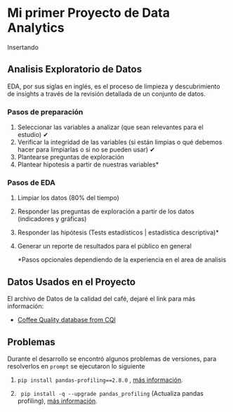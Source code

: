 # Mi primer Proyecto de Data Analytics 

Insertando

## Analisis Exploratorio de Datos
EDA, por sus siglas en inglés, es el proceso de limpieza y descubrimiento de insights a través de la revisión detallada de un conjunto de datos.

### Pasos de preparación
1. Seleccionar las variables a analizar (que sean relevantes para el estudio) ✔
2. Verificar la integridad de las variables (si están limpias o qué debemos hacer para limpiarlas o si no se pueden usar) ✔
3. Plantearse preguntas de exploración 
4. Plantear hipotesis a partir de nuestras variables*

### Pasos de EDA
1. Limpiar los datos (80% del tiempo) 
2. Responder las preguntas de exploración a partir de los datos (indicadores y gráficas)
3. Responder las hipótesis (Tests estadísticos | estadística descriptiva)*
4. Generar un reporte de resultados para el público en general

    *Pasos opcionales dependiendo de la experiencia en el area de analisis


## Datos Usados en el Proyecto
El archivo de Datos de  la calidad del café, dejaré el link para más información:

- [Coffee Quality database from CQI](https://www.kaggle.com/volpatto/coffee-quality-database-from-cqi?select=merged_data_cleaned.csv)


## Problemas

Durante el desarrollo se encontró algunos problemas de versiones, para resolverlos en `prompt` se ejecutaron lo siguiente

1. ` pip install pandas-profiling==2.8.0 ` , [más información](https://github.com/ydataai/pandas-profiling/issues/528).

2. ` pip install -q --upgrade pandas_profiling`  (Actualiza pandas profiling), [más información](https://community.insaid.co/hc/en-us/community/posts/360046929193-Unable-to-import-pandas-profiling).
